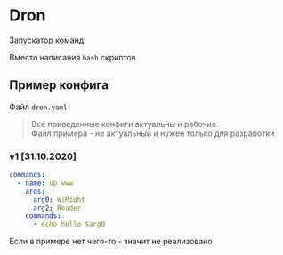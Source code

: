 # Dron

Запускатор команд

Вместо написания `bash` скриптов

## Пример конфига

Файл `dron.yaml`

> Все приведенные конфиги актуальны и рабочие.  
> Файл примера - не актуальный и нужен только для разработки

### v1 [31.10.2020]

```yaml
commands:
  - name: up_www
    args:
      arg0: WiRight
      arg2: Reader
    commands:
      - echo hello $arg0
```

Если в примере нет чего-то - значит не реализовано
